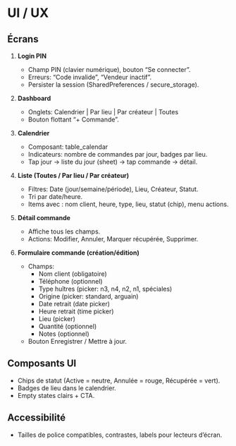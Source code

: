 # UI / UX

## Écrans

1. **Login PIN**

   - Champ PIN (clavier numérique), bouton “Se connecter”.
   - Erreurs: “Code invalide”, “Vendeur inactif”.
   - Persister la session (SharedPreferences / secure_storage).

2. **Dashboard**

   - Onglets: Calendrier | Par lieu | Par créateur | Toutes
   - Bouton flottant “+ Commande”.

3. **Calendrier**

   - Composant: table_calendar
   - Indicateurs: nombre de commandes par jour, badges par lieu.
   - Tap jour → liste du jour (sheet) → tap commande → détail.

4. **Liste (Toutes / Par lieu / Par créateur)**

   - Filtres: Date (jour/semaine/période), Lieu, Créateur, Statut.
   - Tri par date/heure.
   - Items avec : nom client, heure, type, lieu, statut (chip), menu actions.

5. **Détail commande**

   - Affiche tous les champs.
   - Actions: Modifier, Annuler, Marquer récupérée, Supprimer.

6. **Formulaire commande (création/édition)**
   - Champs:
     - Nom client (obligatoire)
     - Téléphone (optionnel)
     - Type huîtres (picker: n3, n4, n2, n1, spéciales)
     - Origine (picker: standard, arguain)
     - Date retrait (date picker)
     - Heure retrait (time picker)
     - Lieu (picker)
     - Quantité (optionnel)
     - Notes (optionnel)
   - Bouton Enregistrer / Mettre à jour.

## Composants UI

- Chips de statut (Active = neutre, Annulée = rouge, Récupérée = vert).
- Badges de lieu dans le calendrier.
- Empty states clairs + CTA.

## Accessibilité

- Tailles de police compatibles, contrastes, labels pour lecteurs d’écran.
